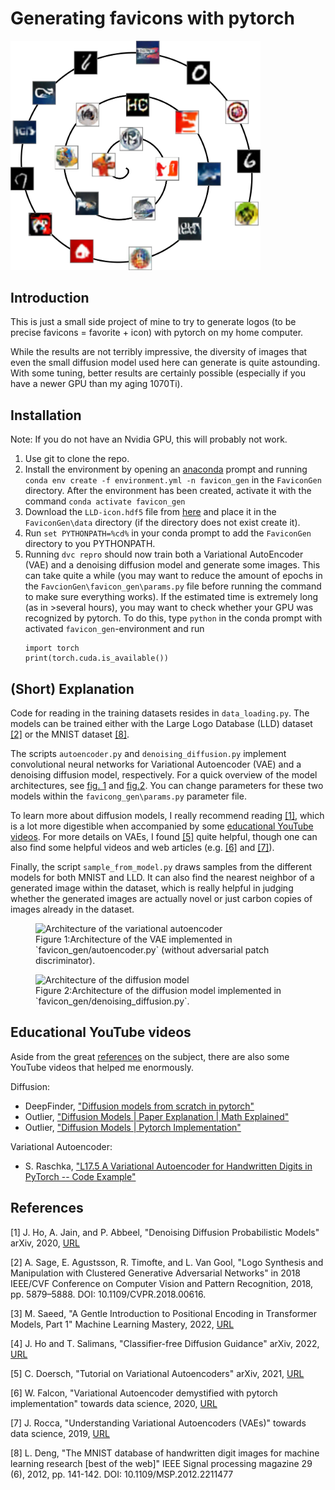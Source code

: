 # Generating favicons with pytorch

<img src="images/title.png" alt="Generated Favicons" width="400"/>

## Introduction
This is just a small side project of mine to try to generate logos
(to be precise favicons = favorite + icon) with pytorch on my home
computer. 

While the results are not terribly impressive, the diversity of images that
even the small diffusion model used here can generate is quite astounding. 
With some tuning, better results are certainly possible (especially if you
have a newer GPU than my aging 1070Ti).

## Installation
Note: If you do not have an Nvidia GPU, this will probably not work.
1. Use git to clone the repo.
2. Install the environment by opening an [anaconda](https://www.anaconda.com/) prompt and running
   ```conda env create -f environment.yml -n favicon_gen```
   in the `FaviconGen` directory. After the environment has been created, activate it with the command
   ```conda activate favicon_gen```
3. Download the `LLD-icon.hdf5` file from [here](https://data.vision.ee.ethz.ch/sagea/lld/) and
   place it in the `FaviconGen\data` directory (if the directory does not exist create it).
4. Run ```set PYTHONPATH=%cd%``` in your conda prompt to add the `FaviconGen` directory to you
   PYTHONPATH.
5. Running ```dvc repro``` should now train both a Variational AutoEncoder (VAE) and a denoising 
   diffusion model and generate some images. This can take quite a while (you may want to reduce the 
   amount of epochs in the `FavcionGen\favicon_gen\params.py` file before running the command to make
   sure everything works). If the estimated time is extremely long (as in >several hours), you may want to check
   whether your GPU was recognized by pytorch. To do this, type `python` in the conda prompt with 
   activated `favicon_gen`-environment and run
   ```
   import torch
   print(torch.cuda.is_available())
   ```
   
## (Short) Explanation
Code for reading in the training datasets resides in `data_loading.py`. The models can
be trained either with the Large Logo Database (LLD) dataset [[2]](#2) or the
MNIST dataset [[8]](#8).

The scripts `autoencoder.py` and `denoising_diffusion.py` implement convolutional neural
networks for Variational Autoencoder (VAE) and a denoising diffusion model, respectively.
For a quick overview of the model architectures, see [fig. 1](#fig_1) and [fig.2](#fig_2).
You can change parameters for these two models within the `favicong_gen\params.py` parameter
file.

To learn more about diffusion models, I really recommend reading [[1]](#1), which is a
lot more digestible when accompanied by some [educational YouTube videos](#Educational-Youtube-Videos). 
For more details on VAEs, I found [[5]](#5) quite helpful, though one can also find some
helpful videos and web articles (e.g. [[6]](#6) and [[7]](#7)).

Finally, the script `sample_from_model.py` draws samples from the different models for both MNIST and LLD.
It can also find the nearest neighbor of a generated image within the dataset, which is really helpful
in judging whether the generated images are actually novel or just carbon copies of images already
in the dataset.

<figure>
   <img src="images/vae_architecture.png" alt="Architecture of the variational autoencoder" width="600"/>
   <figcaption>
      <a id="fig_1">Figure 1:</a>Architecture of the VAE implemented in `favicon_gen/autoencoder.py` (without
      adversarial patch discriminator).  
   </figcaption>
</figure>

<figure>
   <img src="images/diffusion_architecture.png" alt="Architecture of the diffusion model" width="600"/>
   <figcaption>
      <a id="fig_2">Figure 2:</a>Architecture of the diffusion model implemented in
      `favicon_gen/denoising_diffusion.py`.  
   </figcaption>
</figure>

## Educational YouTube videos
Aside from the great [references](#References) on the subject, there are also some YouTube videos
that helped me enormously. 

Diffusion:
- DeepFinder, ["Diffusion models from scratch in pytorch"](https://www.youtube.com/watch?v=a4Yfz2FxXiY&t=895s)
- Outlier, ["Diffusion Models | Paper Explanation | Math Explained"](https://www.youtube.com/watch?v=HoKDTa5jHvg&t=1374s)
- Outlier, ["Diffusion Models | Pytorch Implementation"](https://www.youtube.com/watch?v=TBCRlnwJtZU&t=1152s)

Variational Autoencoder:
- S. Raschka, ["L17.5 A Variational Autoencoder for Handwritten Digits in PyTorch -- Code Example"](https://www.youtube.com/watch?v=afNuE5z2CQ8&t=892s)


## References
<a id="1">[1]</a> 
J. Ho, A. Jain, and P. Abbeel, "Denoising Diffusion Probabilistic Models" arXiv, 2020,
[URL](http://arxiv.org/abs/2006.11239)

<a id="2">[2]</a>
A. Sage, E. Agustsson, R. Timofte, and L. Van Gool,
"Logo Synthesis and Manipulation with Clustered Generative Adversarial Networks"
in 2018 IEEE/CVF Conference on Computer Vision and Pattern Recognition, 2018,
pp. 5879–5888. DOI: 10.1109/CVPR.2018.00616.

<a id="3">[3]</a>
M. Saeed, "A Gentle Introduction to Positional Encoding in Transformer Models, Part 1" 
Machine Learning Mastery, 2022, [URL](https://machinelearningmastery.com/a-gentle-introduction-to-positional-encoding-in-transformer-models-part-1/)

<a id="4">[4]</a>
J. Ho and T. Salimans, "Classifier-free Diffusion Guidance" arXiv, 2022,
[URL](https://arxiv.org/abs/2207.12598)

<a id="5">[5]</a>
C. Doersch, "Tutorial on Variational Autoencoders" arXiv, 2021,
[URL](http://arxiv.org/abs/1606.05908)

<a id="6">[6]</a>
W. Falcon, "Variational Autoencoder demystified with pytorch implementation" 
towards data science, 2020, [URL](https://towardsdatascience.com/variational-autoencoder-demystified-with-pytorch-implementation-3a06bee395ed)

<a id="7">[7]</a>
J. Rocca, "Understanding Variational Autoencoders (VAEs)"
towards data science, 2019, [URL](https://towardsdatascience.com/understanding-variational-autoencoders-vaes-f70510919f73)

<a id="8">[8]</a>
L. Deng, "The MNIST database of handwritten digit images for machine learning research [best of the web]"
IEEE Signal processing magazine 29 (6), 2012, pp. 141-142. DOI: 10.1109/MSP.2012.2211477